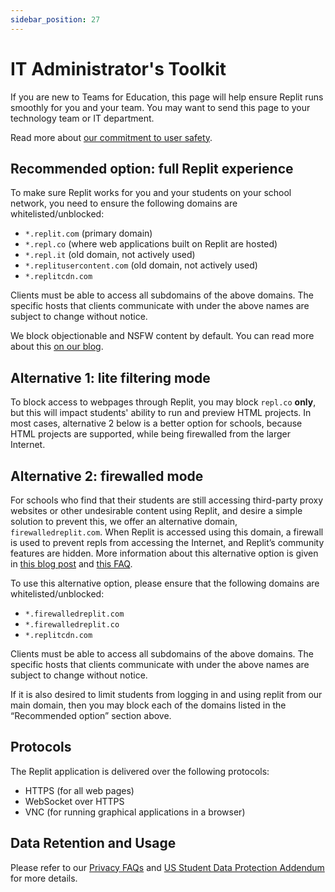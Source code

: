 ```yaml
---
sidebar_position: 27
---
```


# IT Administrator's Toolkit

If you are new to Teams for Education, this page will help ensure Replit runs smoothly for you and your team. You may want to send this page to your technology team or IT department.

Read more about [our commitment to user safety](https://docs.google.com/document/d/1rGjlPhRIFDYVkLkP_nO0Db6o1_9EmGvSnLt9cHacE5M/edit).


## Recommended option: full Replit experience

To make sure Replit works for you and your students on your school network, you need to ensure the following domains are whitelisted/unblocked:

* `*.replit.com` (primary domain)
* `*.repl.co` (where web applications built on Replit are hosted)
* `*.repl.it` (old domain, not actively used)
* `*.replitusercontent.com` (old domain, not actively used)
* `*.replitcdn.com`

Clients must be able to access all subdomains of the above domains. The specific hosts that clients communicate with under the above names are subject to change without notice.

We block objectionable and NSFW content by default. You can read more about this [on our blog](https://blog.replit.com/family-friendly-dns).


## Alternative 1: lite filtering mode

To block access to webpages through Replit, you may block `repl.co` **only**, but this will impact students' ability to run and preview HTML projects. In most cases, alternative 2 below is a better option for schools, because HTML projects are supported, while being firewalled from the larger Internet.


## Alternative 2: firewalled mode

For schools who find that their students are still accessing third-party proxy websites or other undesirable content using Replit, and desire a simple solution to prevent this, we offer an alternative domain, `firewalledreplit.com`. When Replit is accessed using this domain, a firewall is used to prevent repls from accessing the Internet, and Replit’s community features are hidden. More information about this alternative option is given in [this blog post](https://blog.replit.com/computing-superpower-at-school) and [this FAQ](https://docs.replit.com/firewalled-replit/firewalled-replit-faq).

To use this alternative option, please ensure that the following domains are whitelisted/unblocked:

* `*.firewalledreplit.com`
* `*.firewalledreplit.co`
* `*.replitcdn.com`

Clients must be able to access all subdomains of the above domains. The specific hosts that clients communicate with under the above names are subject to change without notice.

If it is also desired to limit students from logging in and using replit from our main domain, then you may block each of the domains listed in the “Recommended option” section above.


## Protocols

The Replit application is delivered over the following protocols:

* HTTPS (for all web pages)
* WebSocket over HTTPS
* VNC (for running graphical applications in a browser)


## Data Retention and Usage

Please refer to our [Privacy FAQs](https://docs.replit.com/teams-edu/privacy-faq) and [US Student Data Protection Addendum](https://docs.replit.com/teams-edu/us-student-dpa) for more details.
